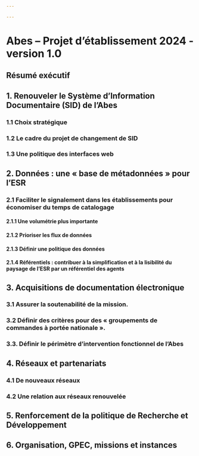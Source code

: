 ```yaml
---

---
```


# Abes – Projet d’établissement 2024 - version 1.0


## Résumé exécutif

## 1. Renouveler le Système d’Information Documentaire (SID) de l’Abes
### 1.1 Choix stratégique
### 1.2 Le cadre du projet de changement de SID
### 1.3 Une politique des interfaces web

## 2. Données : une « base de métadonnées » pour l’ESR
### 2.1 Faciliter le signalement dans les établissements pour économiser du temps de catalogage
#### 2.1.1 Une volumétrie plus importante
#### 2.1.2 Prioriser les flux de données
#### 2.1.3 Définir une politique des données
#### 2.1.4 Référentiels : contribuer à la simplification et à la lisibilité du paysage de l’ESR par un référentiel des agents

## 3. Acquisitions de documentation électronique
### 3.1 Assurer la soutenabilité de la mission.
### 3.2 Définir des critères pour des « groupements de commandes à portée nationale ».
### 3.3. Définir le périmètre d’intervention fonctionnel de l’Abes

## 4. Réseaux et partenariats
### 4.1 De nouveaux réseaux
### 4.2 Une relation aux réseaux renouvelée

## 5. Renforcement de la politique de Recherche et Développement
## 6. Organisation, GPEC, missions et instances 